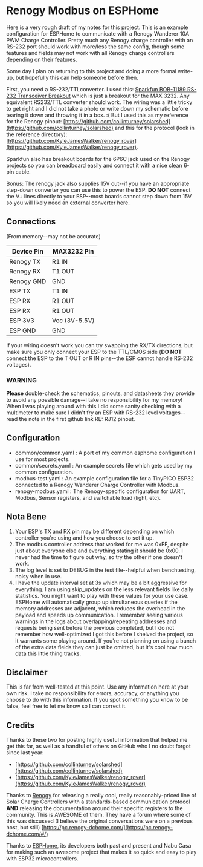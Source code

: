 # Renogy Modbus on ESPHome

Here is a very rough draft of my notes for this project. This is an example configuration for ESPHome to communicate with a Renogy Wanderer 10A PWM Charge Controller. Pretty much any Renogy charge controller with an RS-232 port should work with more/less the same config, though some features and fields may not work with all Renogy charge controllers depending on their features.

Some day I plan on returning to this project and doing a more formal write-up, but hopefully this can help someone before then.

First, you need a RS-232/TTLconverter. I used this: [Sparkfun BOB-11189 RS-232 Transceiver Breakout](https://www.sparkfun.com/products/11189) which is just a breakout for the MAX 3232. Any equivalent RS232/TTL converter should work. The wiring was a little tricky to get right and I did not take a photo or write down my schematic before tearing it down and throwing it in a box. :( But I used this as my reference for the Renogy pinout: [https://github.com/collinturney/solarshed](https://github.com/collinturney/solarshed) and this for the protocol (look in the reference directory): [https://github.com/KyleJamesWalker/renogy_rover](https://github.com/KyleJamesWalker/renogy_rover).

Sparkfun also has breakout boards for the 6P6C jack used on the Renogy projects so you can breadboard easily and connect it with a nice clean 6-pin cable.

Bonus: The renogy jack also supplies 15V out--if you have an appropriate step-down converter you can use this to power the ESP. **DO NOT** connect the V+ lines directly to your ESP--most boards cannot step down from 15V so you will likely need an external converter here.

## Connections

(From memory--may not be accurate)

| Device Pin  | MAX3232 Pin |
| ----------- | ----------- |
| Renogy TX | R1 IN |
| Renogy RX | T1 OUT |
| Renogy GND | GND |
| ESP TX | T1 IN |
| ESP RX | R1 OUT |
| ESP RX | R1 OUT |
| ESP 3V3 | Vcc (3V-5.5V) |
| ESP GND | GND |

If your wiring doesn't work you can try swapping the RX/TX directions, but make sure you only connect your ESP to the TTL/CMOS side (**DO NOT** connect the ESP to the T OUT or R IN pins--the ESP cannot handle RS-232 voltages). 

### **WARNING**

**Please** double-check the schematics, pinouts, and datasheets they provide to avoid any possible damage--I take no responsibility for my memory!  When I was playing around with this I did some sanity checking with a multimeter to make sure I didn't fry an ESP with RS-232 level voltages--read the note in the first github link RE: RJ12 pinout.

## Configuration

- common/common.yaml : A port of my common esphome configuration I use for most projects.
- common/secrets.yaml : An example secrets file which gets used by my common configuration.
- modbus-test.yaml : An example configuration file for a TinyPICO ESP32 connected to a Renogy Wanderer Charge Controller with Modbus.
- renogy-modbus.yaml : The Renogy-specific configuration for UART, Modbus, Sensor registers, and switchable load (light, etc).

## Nota Bene

1. Your ESP's TX and RX pin may be different depending on which controller you're using and how you choose to set it up. 
2. The modbus controller address that worked for me was 0xFF, despite just about everyone else and everything stating it should be 0x00. I never had the time to figure out why, so try the other if one doesn't work.
3. The log level is set to DEBUG in the test file--helpful when benchtesting, noisy when in use.
4. I have the update interval set at 3s which may be a bit aggressive for everything. I am using skip_updates on the less relevant fields like daily statistics. You might want to play with these values for your use case. ESPHome will automatically group up simultaneous queries if the memory addresses are adjacent, which reduces the overhead in the payload and speeds up communication. I remember seeing various warnings in the logs about overlapping/repeating addresses and requests being sent before the previous completed, but I do not remember how well-optimized I got this before I shelved the project, so it warrants some playing around. If you're not planning on using a bunch of the extra data fields they can just be omitted, but it's cool how much data this little thing tracks.

## Disclaimer

This is far from well-tested at this point. Use any information here at your own risk. I take no responsibility for errors, accuracy, or anything you choose to do with this information. If you spot something you know to be false, feel free to let me know so I can correct it.

## Credits

Thanks to these two for posting highly useful information that helped me get this far, as well as a handful of others on GitHub who I no doubt forgot since last year:

- [https://github.com/collinturney/solarshed](https://github.com/collinturney/solarshed)
- [https://github.com/KyleJamesWalker/renogy_rover](https://github.com/KyleJamesWalker/renogy_rover)

Thanks to [Renogy](https://www.renogy.com/) for releasing a really cool, really reasonably-priced line of Solar Charge Controllers with a standards-based communication protocol **AND** releasing the documentation around their specific registers to the community. This is AWESOME of them. They have a forum where some of this was discussed (I believe the original conversations were on a previous host, but still) [https://pc.renogy-dchome.com/](https://pc.renogy-dchome.com/#/)

Thanks to [ESPHome](https://www.esphome.io/), its developers both past and present and Nabu Casa for making such an awesome project that makes it so quick and easy to play with ESP32 microcontrollers.